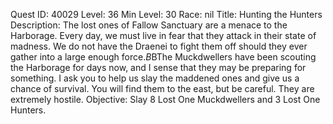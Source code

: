 Quest ID: 40029
Level: 36
Min Level: 30
Race: nil
Title: Hunting the Hunters
Description: The lost ones of Fallow Sanctuary are a menace to the Harborage. Every day, we must live in fear that they attack in their state of madness. We do not have the Draenei to fight them off should they ever gather into a large enough force.$B$BThe Muckdwellers have been scouting the Harborage for days now, and I sense that they may be preparing for something. I ask you to help us slay the maddened ones and give us a chance of survival. You will find them to the east, but be careful. They are extremely hostile.
Objective: Slay 8 Lost One Muckdwellers and 3 Lost One Hunters.
